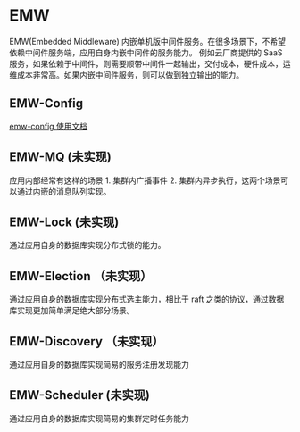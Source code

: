# EMW
EMW(Embedded Middleware) 内嵌单机版中间件服务。在很多场景下，不希望依赖中间件服务端，应用自身内嵌中间件的服务能力。
例如云厂商提供的 SaaS 服务，如果依赖于中间件，则需要顺带中间件一起输出，交付成本，硬件成本，运维成本非常高。如果内嵌中间件服务，则可以做到独立输出的能力。

## EMW-Config
[emw-config 使用文档](https://github.com/lepdou/EMW/wiki/emw-config-%E4%BD%BF%E7%94%A8%E6%96%87%E6%A1%A3)

## EMW-MQ (未实现)
应用内部经常有这样的场景 1. 集群内广播事件 2. 集群内异步执行，这两个场景可以通过内嵌的消息队列实现。

## EMW-Lock (未实现)
通过应用自身的数据库实现分布式锁的能力。

## EMW-Election （未实现）
通过应用自身的数据库实现分布式选主能力，相比于 raft 之类的协议，通过数据库实现更加简单满足绝大部分场景。

## EMW-Discovery （未实现）
通过应用自身的数据库实现简易的服务注册发现能力

## EMW-Scheduler (未实现)
通过应用自身的数据库实现简易的集群定时任务能力
